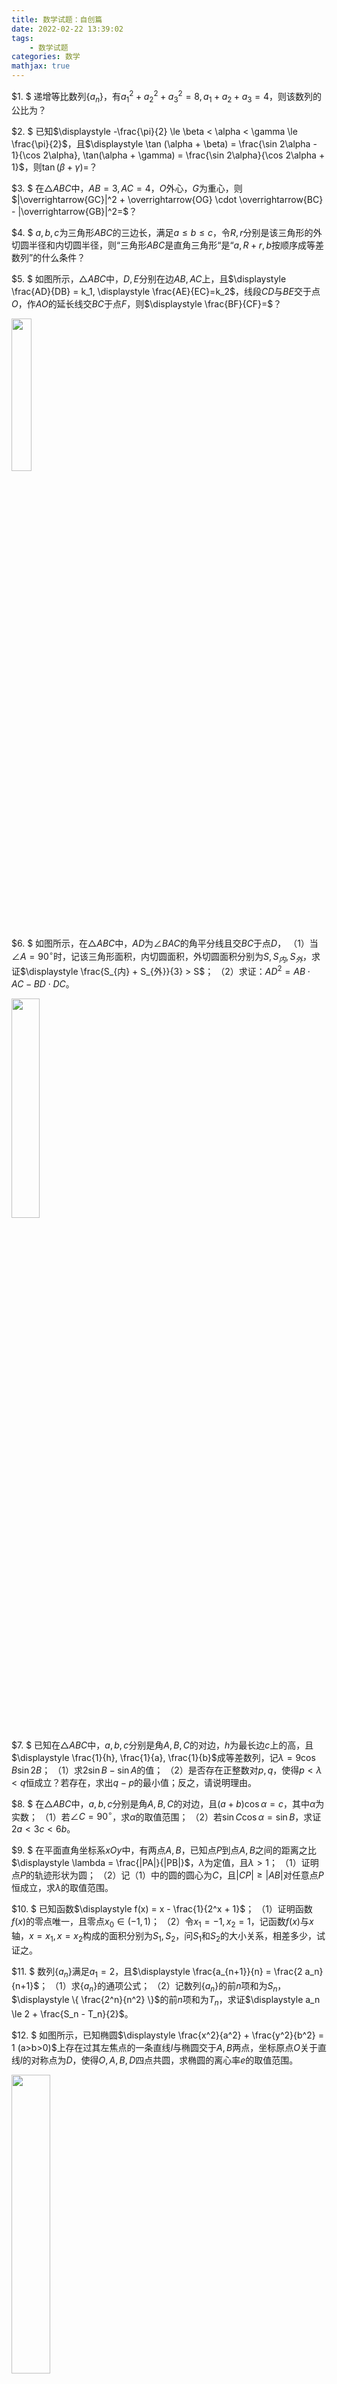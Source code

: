 ```yaml
---
title: 数学试题：自创篇
date: 2022-02-22 13:39:02
tags:
    - 数学试题
categories: 数学
mathjax: true
---
```



$1. $ 递增等比数列$\{a_n\}$，有$a_1^2+a_2^2+a_3^2 = 8, a_1 + a_2 + a_3 = 4$，则该数列的公比为？

$2. $ 已知$\displaystyle -\frac{\pi}{2} \le \beta < \alpha < \gamma \le \frac{\pi}{2}$，且$\displaystyle \tan (\alpha + \beta) = \frac{\sin 2\alpha - 1}{\cos 2\alpha}, \tan(\alpha + \gamma) = \frac{\sin 2\alpha}{\cos 2\alpha + 1}$，则$\tan (\beta + \gamma)=$？

$3. $ 在$\triangle ABC$中，$AB = 3, AC = 4$，$O$外心，$G$为重心，则$|\overrightarrow{GC}|^2 + \overrightarrow{OG} \cdot \overrightarrow{BC} - |\overrightarrow{GB}|^2=$？

<!--more-->

$4. $ $a,b,c$为三角形$ABC$的三边长，满足$a \le b \le c$，令$R,r$分别是该三角形的外切圆半径和内切圆半径，则“三角形$ABC$是直角三角形“是“$a, R+r, b$按顺序成等差数列”的什么条件？

$5. $ 如图所示，$\triangle ABC$中，$D,E$分别在边$AB,AC$上，且$\displaystyle \frac{AD}{DB} = k_1, \displaystyle \frac{AE}{EC}=k_2$，线段$CD$与$BE$交于点$O$，作$AO$的延长线交$BC$于点$F$，则$\displaystyle \frac{BF}{CF}=$？

<img src="https://cdn.staticaly.com/gh/gamersover/hexo_blog_assets@main/数学试题自创/xxx.406uas3gfp40.webp" width="25%">

$6. $ 如图所示，在$\triangle ABC$中，$AD$为$\angle BAC$的角平分线且交$BC$于点$D$，
（1）当$\angle A = 90^\circ$时，记该三角形面积，内切圆面积，外切圆面积分别为$S, S_{内}, S_{外}$，求证$\displaystyle \frac{S_{内} + S_{外}}{3} > S$；
（2）求证：$AD^2 = AB \cdot AC - BD \cdot DC$。

<img src="https://cdn.staticaly.com/gh/gamersover/hexo_blog_assets@main/数学试题自创/xxx.1b45nqzze7y8.webp" width="30%">

$7. $ 已知在$\triangle ABC$中，$a,b,c$分别是角$A,B,C$的对边，$h$为最长边$c$上的高，且$\displaystyle \frac{1}{h}, \frac{1}{a}, \frac{1}{b}$成等差数列，记$\lambda = 9 \cos B \sin 2B$；
（1）求$2\sin B - \sin A$的值；
（2）是否存在正整数对$p,q$，使得$p < \lambda < q$恒成立？若存在，求出$q - p$的最小值；反之，请说明理由。

$8. $ 在$\triangle ABC$中，$a, b, c$分别是角$A,B,C$的对边，且$(a+b)\cos \alpha = c$，其中$\alpha$为实数；
（1）若$\angle C = 90^\circ$，求$\alpha$的取值范围；
（2）若$\sin C \cos \alpha = \sin B$，求证$2a < 3c < 6b$。

$9. $ 在平面直角坐标系$xOy$中，有两点$A,B$，已知点$P$到点$A,B$之间的距离之比$\displaystyle \lambda = \frac{|PA|}{|PB|}$，$\lambda$为定值，且$\lambda > 1$；
（1）证明点$P$的轨迹形状为圆；
（2）记（1）中的圆的圆心为$C$，且$|CP| \ge |AB|$对任意点$P$恒成立，求$\lambda$的取值范围。

$10. $ 已知函数$\displaystyle f(x) = x - \frac{1}{2^x + 1}$；
（1）证明函数$f(x)$的零点唯一，且零点$x_0 \in (-1, 1)$；
（2）令$x_1 = -1, x_2 = 1$，记函数$f(x)$与$x$轴，$x=x_1, x=x_2$构成的面积分别为$S_1, S_2$，问$S_1$和$S_2$的大小关系，相差多少，试证之。

$11. $ 数列$\{a_n\}$满足$a_1=2$，且$\displaystyle \frac{a_{n+1}}{n} = \frac{2 a_n}{n+1}$；
（1）求$\{a_n\}$的通项公式；
（2）记数列$\{a_n\}$的前$n$项和为$S_n$，$\displaystyle \{ \frac{2^n}{n^2} \}$的前$n$项和为$T_n$，求证$\displaystyle a_n \le 2 + \frac{S_n - T_n}{2}$。

$12. $ 如图所示，已知椭圆$\displaystyle \frac{x^2}{a^2} + \frac{y^2}{b^2} = 1 (a>b>0)$上存在过其左焦点的一条直线$l$与椭圆交于$A,B$两点，坐标原点$O$关于直线$l$的对称点为$D$，使得$O,A,B,D$四点共圆，求椭圆的离心率$e$的取值范围。

<img src="https://cdn.staticaly.com/gh/gamersover/hexo_blog_assets@main/数学试题自创/xxx.3tpkw8c6er60.webp" width="35%">

$13. $ 证明过抛物线准线上的任意一点作抛物线的两条切线，则两个切点和抛物线的焦点共线。类似的，探讨椭圆和双曲线是否具有相似的性质？

$14. $ 如图所示，已知椭圆$\displaystyle G: \frac{x^2}{a^2} + \frac{y^2}{b^2}=1 (a>b>0)$，抛物线$C: y = x^2 - b^2$，若椭圆$G$与抛物线$C$的其中一个交点$(x_0,y_0)$到点$\displaystyle (0, \frac{1}{4} - b^2)$的距离为$\displaystyle \frac{23}{12}$，且椭圆$G$的离心率为$\displaystyle \frac{\sqrt 6}{3}$；
（1）求$y_0$的值；
（2）若直线$\displaystyle l: y = \frac{\sqrt 3}{3}x + m$与可行域$\left \{ \begin{aligned} &y \le x^2 - b^2 \\& \frac{x^2}{a^2} + \frac{y^2}{b^2} <= 1 \end{aligned}\right.$的边界交于不同的四点，从左到右依次记为$A,B,C,D$，问是否存在这样的直线$l$使得$|AB|, |BC|, |CD|$成等差数列？并说明理由。

<img src="https://cdn.staticaly.com/gh/gamersover/hexo_blog_assets@main/数学试题自创/xxx.44jznavny4q0.webp" width="35%">

$15. $ 已知在$\triangle ABC$中，$a,b, c$分别是角$A,B,C$的对边，数列$A: \{a^2,b^2,c^2\}$，数列$B: \{ \cot A, \cot B, \cot C \}$；
（1）若数列$A$的项和与数列$B$的项和相等，求三角形$ABC$的面积；
（2）证明数列$A$成等差数列的充要条件是数列$B$成等差数列。

$16. $ 数列$\{a_n\}$满足$\displaystyle a_{n+1} = \frac{1}{a - a_n}(n,a \in \mathbb{N^+}, a \ge 2)$，$a_1=0$；
（1）若$a=2$；
    （i）求$\lim \limits_{n \to + \infty} a_n$；
    （ii）令$\displaystyle b_n = a_n + \frac{1}{a_n} (n \ge 2)$，求$b_2 + b_3 + \cdots + b_n$的值。
（2）求证对任意的$n \ge 2$，都有$0 \le a_n < a_{n+1} < \frac{1}{a-1}$；
（3）令$S_n = \dfrac{1}{n-1}\sum \limits_{k=1}^n a_n (n \ge 2)$，求证：$\displaystyle S_n \ge (a_n^2 - aa_n + 1)^{\frac{1}{2(n-1)}} (n \ge 2)$。

$17. $ 在椭圆上有一点$M$，记$M$在椭圆上的切线为$l_1$，过原点$O$做一直线$l_2$使得$l_1 \perp l_2$，记$OM$所在直线为$l_3$，求$l_2$与$l_3$的夹角$\alpha$的取值范围。

$18. $ 已知在$\triangle ABC$中，$a,b, c$分别是角$A,B,C$的对边，$b \sin A + a \sin B = 3, \angle C = 60^\circ$，求边长$c$的取值范围。

$19. $ 已知在$\triangle ABC$中，$a,b, c$分别是角$A,B,C$的对边，且$\displaystyle \cos A = \frac{a}{b}$；
（1）若$\displaystyle \frac{c}{a} = 1, b = 2$，求三角形的面积；
（2）若$\triangle ABC$为锐角三角形，求$\displaystyle \frac{c}{a}$的取值范围。

$20. $ 设三角形的周长为$l$，外切圆和内切圆的半径分别为$R,r$，求$\displaystyle \frac{Rr}{l^2}$的最大值。

$21. $ 如图所示，已知抛物线$C: y^2 = 2px (p>0)$的焦点为$F$，准线与$x$轴的交点为$K$，过点$F$作一动直线$l$与抛物线交于$A,B$两点，当直线$l$的倾斜角为$30^\circ$时，$\triangle ABK$的面积为$8$；
（1）求抛物线$C$的方程；
（2）记$\triangle ABK$的内切圆半径为$r$，求$r$的取值范围。

<img src="https://cdn.staticaly.com/gh/gamersover/hexo_blog_assets@main/数学试题自创/xxx.4q8wp1w8a9a0.webp" width="30%">

$22. $ （1）已知$-c \le x, y \le c$（$c$为正常实数）,求证$\displaystyle x + y \le c + \frac{xy}{c^2}$；
（2）已知$-1 \le m, n \le 1$，求$\displaystyle (1+m)(1+n)(1 - \frac{m + n}{1 + mn})$的取值范围。
（3）$a,b,c$是一个三角形的三边长，求$\displaystyle (\frac{a+b}{c}-1)(\frac{a+c}{b}-1)(\frac{b+c}{a}-1)$的取值范围。

$23. $ 如图所示，抛物线$y^2 = 4(x+1) (x \le 0)$的一部分与其关于$y$轴对称的曲线合成的曲线称为“类椭圆”，设$F_1(0, \sqrt 3), F_2(0, -\sqrt 3)$；
（1）若$P$为该“类椭圆”上一点，试证明$|PF_1| + |PF_2| \le 4$；
（2）过点$D(2, 0)$的直线与“类椭圆”交于$A,B$两点，若$\overrightarrow {DB} = \lambda \overrightarrow {DA}$，求$\lambda$的取值范围；
（3）过“类椭圆”内任意一点作相互垂直的两条直线$l_1, l_2$分别交“类椭圆”于$M,N$和$S,T$四点，求四边形$MSNT$的最大值。

<img src="https://cdn.staticaly.com/gh/gamersover/hexo_blog_assets@main/数学试题自创/xxx.6nl2ho4vikw0.webp" width="35%">

$24. $ 在$\triangle ABC$中，$a, b, c$分别是角$A,B,C$的对边，$h$为边$c$上的高，$p$为$\triangle ABC$的半周长，已知$a < b < c$，且$\displaystyle \frac{1}{a}, \frac {1}{b}, \frac{1}{h}, \frac{1}{p}$按某种次序成等差数列，并记该数列为$K_4$；
（1）试写出所有可能排列的$K_4$，并说明理由；
（2）求$a:b:c$。

$25. $ 记平面内三角形全体构成的集合为$\Delta$，任取三角形$\delta$，记$R_\delta,r_\delta$分别为该三角形的外切圆和内切圆半径，$\displaystyle t_\delta = \frac{r_\delta}{R_\delta}$；
（1）求$S = \{t_\delta | \delta \in \Delta\}$；
（2）求$T = \{t \big| \exists A_t, \forall \delta \in A_t, t_\delta = t$,其中$A_t$为无穷多个互不相似的三角形构成的集合$\}$。

$26. $（1）在三角形$ABC$的边$BC$上任取一个不与$B,C$重合的点$D$，记$\triangle ABC, \triangle ABD, \triangle ADC$的内切圆半径分别为$r,r_1,r_2$，$\triangle ABC, \triangle ABD, \triangle ADC$的外切圆半径分别为$R,R_1,R_2$，求$\dfrac{r}{r_1+r_2}$以及$\dfrac{R}{R_1+R_2}$的取值范围。
（2）在三角形$AD_0D$的边$D_0D$上任取$n$个点$D_1,D_2,\cdots,D_n$，这时不妨记$D$为$D_{n+1}$，并满足$D_0D_{i+1} > D_0D_i (i=0, 1, \cdots, n)$，记$\triangle AD_iD_{i+1}$的内切圆半径与外切圆半径分别为$r_i, R_i$，并记$\triangle AD_0D_{n+1}$的内切圆半径与外切圆半径分别为$r,R$，求$\displaystyle \frac{r}{\sum \limits_{i=0}^n r_i}$与$\displaystyle \frac{R}{\sum \limits_{i=0}^n R_i}$的取值范围，其中$i=0,1,\cdots,n$。
